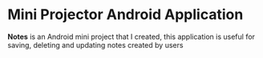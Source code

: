 # Mini Projector Android Application
**Notes** is an Android mini project that I created, this application is useful for saving, deleting and updating notes created by users
